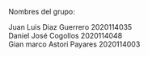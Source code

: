 Nombres del grupo:

Juan Luis Diaz Guerrero 2020114035
<br> Daniel José Cogollos 2020114048
<br>Gian marco Astori Payares 2020114003